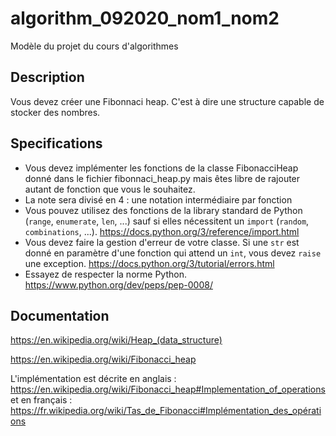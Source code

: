 # algorithm_092020_nom1_nom2

Modèle du projet du cours d'algorithmes

## Description

Vous devez créer une Fibonnaci heap.
C'est à dire une structure capable de stocker des nombres.

## Specifications

* Vous devez implémenter les fonctions de la classe FibonacciHeap donné dans le fichier fibonnaci_heap.py mais êtes libre de rajouter autant de fonction que vous le souhaitez.
* La note sera divisé en 4 : une notation intermédiaire par fonction
* Vous pouvez utilisez des fonctions de la library standard de Python (`range`, `enumerate`, `len`, ...) sauf si elles nécessitent un `import` (`random`, `combinations`, ...). https://docs.python.org/3/reference/import.html
* Vous devez faire la gestion d'erreur de votre classe. Si une `str` est donné en paramètre d'une fonction qui attend un `int`, vous devez `raise` une exception. https://docs.python.org/3/tutorial/errors.html
* Essayez de respecter la norme Python. https://www.python.org/dev/peps/pep-0008/

## Documentation

https://en.wikipedia.org/wiki/Heap_(data_structure)

https://en.wikipedia.org/wiki/Fibonacci_heap

L'implémentation est décrite en anglais : https://en.wikipedia.org/wiki/Fibonacci_heap#Implementation_of_operations
et en français : https://fr.wikipedia.org/wiki/Tas_de_Fibonacci#Implémentation_des_opérations